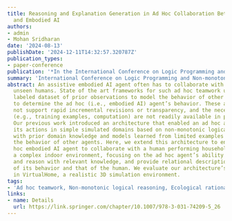 ```yaml
---
title: Reasoning and Explanation Generation in Ad Hoc Collaboration Between Humans
  and Embodied AI
authors:
- admin
- Mohan Sridharan
date: '2024-08-13'
publishDate: '2024-12-11T14:32:57.320787Z'
publication_types:
- paper-conference
publication: '*In the International Conference on Logic Programming and Non-monotonic Reasoning (LPNMR), Texas, USA*'
summary: 'International Conference on Logic Programming and Non-monotonic Reasoning (LPNMR)'
abstract: An assistive embodied AI agent often has to collaborate with previously
  unseen humans. State of the art frameworks for such ad hoc teamwork use a large
  labeled dataset of prior observations to model the behavior of other agents and
  to determine the ad hoc (i.e., embodied AI) agent’s behavior. These approaches do
  not support rapid incremental revisions or transparency, and the necessary resources
  (e.g., training examples, computation) are not readily available in practical domains.
  Our previous work introduced an architecture that enabled an ad hoc agent to choose
  its actions in simple simulated domains based on non-monotonic logical reasoning
  with prior domain knowledge and models learned from limited examples to predict
  the behavior of other agents. Here, we extend this architecture to enable an ad
  hoc embodied AI agent to collaborate with a human performing household tasks in
  a complex indoor environment, focusing on the ad hoc agent’s ability to identify
  and reason with relevant knowledge, and provide relational descriptions as explanations
  of its behavior and that of the human. We evaluate our architecture’s capabilities
  in VirtualHome, a realistic 3D simulation environment.
tags: 
- 'Ad hoc teamwork, Non-monotonic logical reasoning, Ecological rationality, Explanation generation, Embodied AI'
links:
- name: Details
  url: https://link.springer.com/chapter/10.1007/978-3-031-74209-5_26 
---
```

